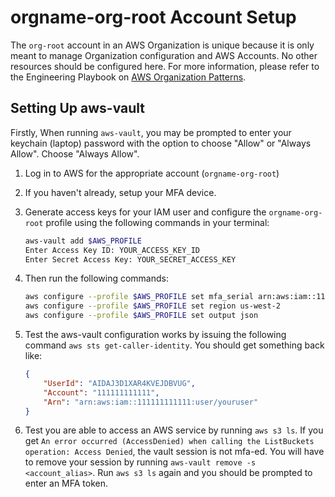 # orgname-org-root Account Setup

The `org-root` account in an AWS Organization is unique because it is
only meant to manage Organization configuration and AWS Accounts. No
other resources should be configured here. For more information, please
refer to the Engineering Playbook on [AWS Organization
Patterns](https://github.com/trussworks/Engineering-Playbook/blob/master/infra/aws/aws-organizations.md#the-organization-root-account).

## Setting Up aws-vault

Firstly, When running `aws-vault`, you may be prompted to enter your
keychain (laptop) password with the option to choose "Allow" or
"Always Allow". Choose "Always Allow".

1. Log in to AWS for the appropriate account (`orgname-org-root`)
1. If you haven't already, setup your MFA device.
1. Generate access keys for your IAM user and configure the
   `orgname-org-root` profile using the following commands in your
   terminal:

   ```bash
   aws-vault add $AWS_PROFILE
   Enter Access Key ID: YOUR_ACCESS_KEY_ID
   Enter Secret Access Key: YOUR_SECRET_ACCESS_KEY
   ```

1. Then run the following commands:

   ```bash
   aws configure --profile $AWS_PROFILE set mfa_serial arn:aws:iam::111111111111:mfa/YOUR_IAM_USER_NAME
   aws configure --profile $AWS_PROFILE set region us-west-2
   aws configure --profile $AWS_PROFILE set output json
   ```

1. Test the aws-vault configuration works by issuing the following command
   `aws sts get-caller-identity`. You should get something back like:

    ```json
    {
        "UserId": "AIDAJ3D1XAR4KVEJDBVUG",
        "Account": "111111111111",
        "Arn": "arn:aws:iam::111111111111:user/youruser"
    }

1. Test you are able to access an AWS service by running `aws s3 ls`. If
   you get `An error occurred (AccessDenied) when calling the ListBuckets
   operation: Access Denied`, the vault session is not mfa-ed. You will
   have to remove your session by running `aws-vault remove -s
   <account_alias>`. Run `aws s3 ls` again and you should be prompted to
   enter an MFA token.
